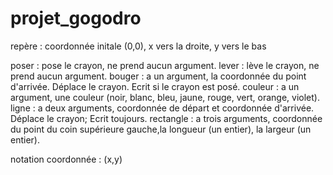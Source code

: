 # projet_gogodro

repère : coordonnée initale (0,0), x vers la droite, y vers le bas

poser : pose le crayon, ne prend aucun argument.
lever : lève le crayon, ne prend aucun argument.
bouger : a un argument, la coordonnée du point d'arrivée. Déplace le crayon. Ecrit si le crayon est posé.
couleur : a un argument, une couleur (noir, blanc, bleu, jaune, rouge, vert, orange, violet).
ligne : a deux arguments, coordonnée de départ et coordonnée d'arrivée. Déplace le crayon; Ecrit toujours.
rectangle : a trois arguments, coordonnée du point du coin supérieure gauche,la longueur (un entier), la largeur (un entier).

notation coordonnée : (x,y)


